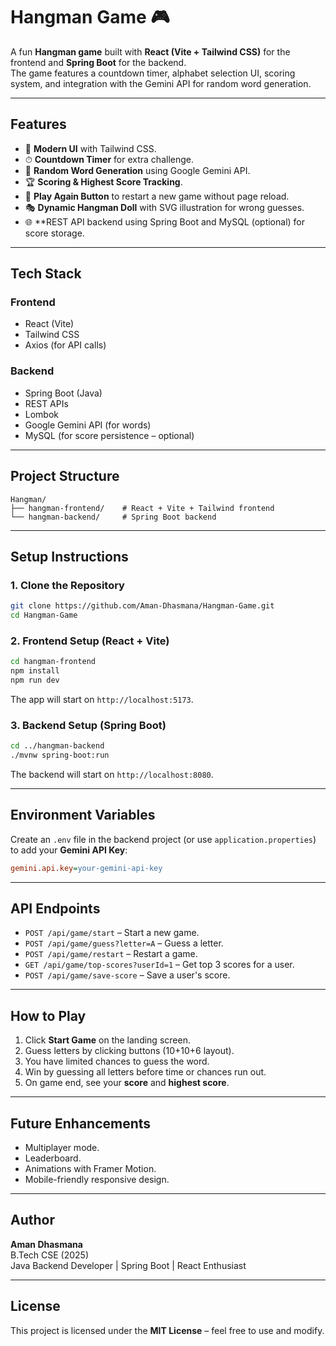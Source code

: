 # Hangman Game 🎮

A fun **Hangman game** built with **React (Vite + Tailwind CSS)** for the frontend and **Spring Boot** for the backend.  
The game features a countdown timer, alphabet selection UI, scoring system, and integration with the Gemini API for random word generation.

---

## **Features**
- 🎨 **Modern UI** with Tailwind CSS.
- ⏱ **Countdown Timer** for extra challenge.
- 🤖 **Random Word Generation** using Google Gemini API.
- 🏆 **Scoring & Highest Score Tracking**.
- 🔄 **Play Again Button** to restart a new game without page reload.
- 🎭 **Dynamic Hangman Doll** with SVG illustration for wrong guesses.
- 🌐 **REST API backend using Spring Boot and MySQL (optional) for score storage.

---

## **Tech Stack**
### **Frontend**
- React (Vite)
- Tailwind CSS
- Axios (for API calls)

### **Backend**
- Spring Boot (Java)
- REST APIs
- Lombok
- Google Gemini API (for words)
- MySQL (for score persistence – optional)

---

## **Project Structure**
```
Hangman/
├── hangman-frontend/    # React + Vite + Tailwind frontend
└── hangman-backend/     # Spring Boot backend
```

---

## **Setup Instructions**

### **1. Clone the Repository**
```bash
git clone https://github.com/Aman-Dhasmana/Hangman-Game.git
cd Hangman-Game
```

### **2. Frontend Setup (React + Vite)**
```bash
cd hangman-frontend
npm install
npm run dev
```
The app will start on `http://localhost:5173`.

### **3. Backend Setup (Spring Boot)**
```bash
cd ../hangman-backend
./mvnw spring-boot:run
```
The backend will start on `http://localhost:8080`.

---

## **Environment Variables**
Create an `.env` file in the backend project (or use `application.properties`) to add your **Gemini API Key**:
```ini
gemini.api.key=your-gemini-api-key
```

---

## **API Endpoints**
- `POST /api/game/start` – Start a new game.
- `POST /api/game/guess?letter=A` – Guess a letter.
- `POST /api/game/restart` – Restart a game.
- `GET /api/game/top-scores?userId=1` – Get top 3 scores for a user.
- `POST /api/game/save-score` – Save a user's score.

---

## **How to Play**
1. Click **Start Game** on the landing screen.
2. Guess letters by clicking buttons (10+10+6 layout).
3. You have limited chances to guess the word.
4. Win by guessing all letters before time or chances run out.
5. On game end, see your **score** and **highest score**.

---

## **Future Enhancements**
- Multiplayer mode.
- Leaderboard.
- Animations with Framer Motion.
- Mobile-friendly responsive design.

---

## **Author**
**Aman Dhasmana**  
B.Tech CSE (2025)  
Java Backend Developer | Spring Boot | React Enthusiast  

---

## **License**
This project is licensed under the **MIT License** – feel free to use and modify.
